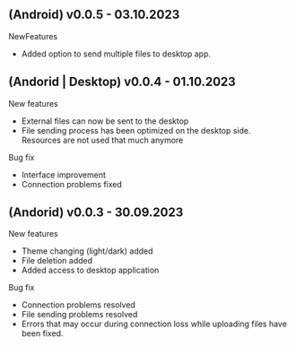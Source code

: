 ## (Android) v0.0.5 - 03.10.2023
NewFeatures
 -  Added option to send multiple files to desktop app.

## (Andorid | Desktop) v0.0.4 - 01.10.2023
New features
 - External files can now be sent to the desktop
 - File sending process has been optimized on the desktop side.
Resources are not used that much anymore

Bug fix
 - Interface improvement
 - Connection problems fixed

## (Andorid) v0.0.3 - 30.09.2023
New features
 - Theme changing (light/dark) added
 - File deletion added
 -  Added access to desktop application

Bug fix
 - Connection problems resolved
 - File sending problems  resolved
 - Errors that may occur during connection loss while uploading files have been fixed.
